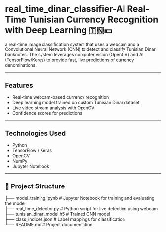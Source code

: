 # real_time_dinar_classifier-AI Real-Time Tunisian Currency Recognition with Deep Learning 🇹🇳💵

a real-time image classification system that uses a webcam and a Convolutional Neural Network (CNN) to detect and classify Tunisian Dinar banknotes. The system leverages computer vision (OpenCV) and AI (TensorFlow/Keras) to provide fast, live predictions of currency denominations.

---

## Features
- Real-time webcam-based currency recognition
- Deep learning model trained on custom Tunisian Dinar dataset
- Live video stream analysis with OpenCV
- Confidence scores for predictions

---

## Technologies Used
- Python
- TensorFlow / Keras
- OpenCV
- NumPy
- Jupyter Notebook

---
## 📂 Project Structure  
├── model_training.ipynb # Jupyter Notebook for training and evaluating the model  
├── real_time_detector.py # Python script for live detection using webcam  
├── tunisian_dinar_model.h5 # Trained CNN model  
├── class_indices.json # Label mappings for classification  
└── README.md # Project documentation  
